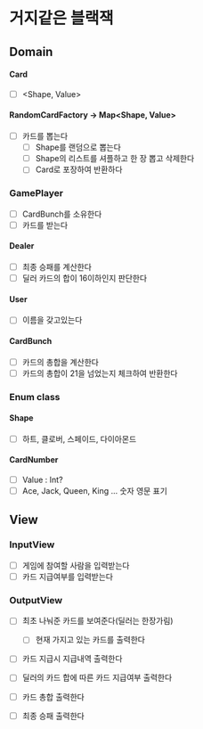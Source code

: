 # 거지같은 블랙잭

## Domain
#### Card
- [ ] <Shape, Value>

#### RandomCardFactory -> Map<Shape, Value>
- [ ] 카드를 뽑는다
  - [ ] Shape를 랜덤으로 뽑는다
  - [ ] Shape의 리스트를 셔플하고 한 장 뽑고 삭제한다
  - [ ] Card로 포장하여 반환하다

### GamePlayer
- [ ] CardBunch를 소유한다
- [ ] 카드를 받는다

#### Dealer
- [ ] 최종 승패를 계산한다
- [ ] 딜러 카드의 합이 16이하인지 판단한다

#### User
- [ ] 이름을 갖고있는다

#### CardBunch
- [ ] 카드의 총합을 계산한다
- [ ] 카드의 총합이 21을 넘었는지 체크하여 반환한다

### Enum class
#### Shape
- [ ] 하트, 클로버, 스페이드, 다이아몬드
#### CardNumber
- [ ] Value : Int?
- [ ] Ace, Jack, Queen, King ... 숫자 영문 표기

## View
### InputView
- [ ] 게임에 참여할 사람을 입력받는다
- [ ] 카드 지급여부를 입력받는다
    
### OutputView
- [ ] 최초 나눠준 카드를 보여준다(딜러는 한장가림)
  - [ ] 현재 가지고 있는 카드를 출력한다

- [ ] 카드 지급시 지급내역 출력한다
  
- [ ] 딜러의 카드 합에 따른 카드 지급여부 출력한다

- [ ] 카드 총합 출력한다

- [ ] 최종 승패 출력한다

